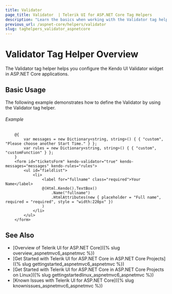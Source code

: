 ```yaml
---
title: Validator 
page_title: Validator  | Telerik UI for ASP.NET Core Tag Helpers
description: "Learn the basics when working with the Validator tag helper for ASP.NET Core (MVC 6 or ASP.NET Core MVC)."
previous_url: /aspnet-core/helpers/validator
slug: taghelpers_validator_aspnetcore
---
```


# Validator Tag Helper Overview

The Validator tag helper helps you configure the Kendo UI Validator widget in ASP.NET Core applications.

## Basic Usage

The following example demonstrates how to define the Validator by using the Validator tag helper.

###### Example
		@{
			var messages = new Dictionary<string, string>() { { "custom", "Please choose another Start Time." } };
			var rules = new Dictionary<string, string>() { { "custom", "customFunction" } };
		}
        <form id="ticketsForm" kendo-validator="true" kendo-messages="messages" kendo-rules="rules">
            <ul id="fieldlist">
                <li>
                    <label for="fullname" class="required">Your Name</label>
                    @(Html.Kendo().TextBox()
						.Name("fullname")
						.HtmlAttributes(new { placeholder = "Full name", required = "required", style = "width:220px" })
                    )
                </li>             
            </ul>
        </form>
## See Also

* [Overview of Telerik UI for ASP.NET Core]({% slug overview_aspnetmvc6_aspnetmvc %})
* [Get Started with Telerik UI for ASP.NET Core in ASP.NET Core Projects]({% slug gettingstarted_aspnetmvc6_aspnetmvc %})
* [Get Started with Telerik UI for ASP.NET Core in ASP.NET Core Projects on Linux]({% slug gettingstartedlinux_aspnetmvc6_aspnetmvc %})
* [Known Issues with Telerik UI for ASP.NET Core]({% slug knownissues_aspnetmvc6_aspnetmvc %})
